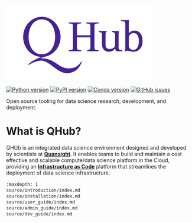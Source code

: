 ![quansight_logo](source/images/qhub_logo.png)

[![Python version](https://img.shields.io/badge/python-3.7%20%7C%203.8%20%7C%203.9-blue.svg)](https://pypi.org/project/qhub/)
[![PyPI version](https://badge.fury.io/py/qhub.svg)](https://badge.fury.io/py/qhub)
[![Conda version](https://img.shields.io/badge/conda--forge-v0.3.0-%234f28a8)](https://anaconda.org/conda-forge/qhub)
[![GitHub issues](https://img.shields.io/github/issues/quansight/qhub?style=plastic)](https://github.com/Quansight/qhub/issues/new/choose)

Open source tooling for data science research, development, and deployment.

# What is QHub?

QHUb is an integrated data science environment designed and developed by scientists at [**Quansight**](https://www.quansight.com/). It enables teams to build and maintain a cost
effective and scalable compute/data science platform in the Cloud, providing an [**Infrastructure as Code**](https://en.wikipedia.org/wiki/Infrastructure_as_code) platform that
streamlines the deployment of data science infrastructure.

```{toctree}
:maxdepth: 1
source/introduction/index.md
source/installation/index.md
source/user_guide/index.md
source/admin_guide/index.md
source/dev_guide/index.md
```
